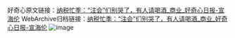 好奇心原文链接：[纳税忙季：“注会”们别哭了，有人请喝酒_商业_好奇心日报-宣海伦](https://www.qdaily.com/articles/8032.html)
WebArchive归档链接：[纳税忙季：“注会”们别哭了，有人请喝酒_商业_好奇心日报-宣海伦](http://web.archive.org/web/20190623151849/https://www.qdaily.com/articles/8032.html)
![image](http://ww3.sinaimg.cn/large/007d5XDply1g3v9f5dcofj30u03ufe81)